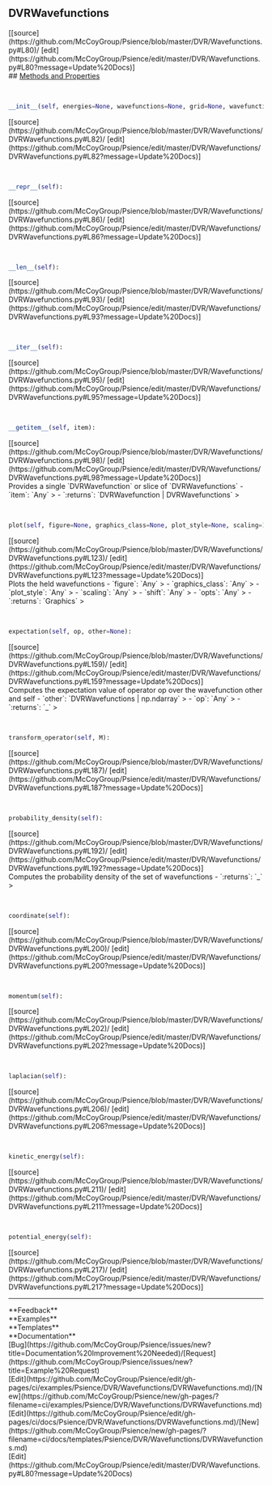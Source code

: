 ## <a id="Psience.DVR.Wavefunctions.DVRWavefunctions">DVRWavefunctions</a> 

<div class="docs-source-link" markdown="1">
[[source](https://github.com/McCoyGroup/Psience/blob/master/DVR/Wavefunctions.py#L80)/
[edit](https://github.com/McCoyGroup/Psience/edit/master/DVR/Wavefunctions.py#L80?message=Update%20Docs)]
</div>









<div class="collapsible-section">
 <div class="collapsible-section collapsible-section-header" markdown="1">
## <a class="collapse-link" data-toggle="collapse" href="#methods" markdown="1"> Methods and Properties</a> <a class="float-right" data-toggle="collapse" href="#methods"><i class="fa fa-chevron-down"></i></a>
 </div>
 <div class="collapsible-section collapsible-section-body collapse show" id="methods" markdown="1">
 
<a id="Psience.DVR.Wavefunctions.DVRWavefunctions.__init__" class="docs-object-method">&nbsp;</a> 
```python
__init__(self, energies=None, wavefunctions=None, grid=None, wavefunction_class=<class 'Psience.DVR.Wavefunctions.DVRWavefunction'>, results: Psience.DVR.BaseDVR.DVRResults = None, **opts): 
```
<div class="docs-source-link" markdown="1">
[[source](https://github.com/McCoyGroup/Psience/blob/master/DVR/Wavefunctions/DVRWavefunctions.py#L82)/
[edit](https://github.com/McCoyGroup/Psience/edit/master/DVR/Wavefunctions/DVRWavefunctions.py#L82?message=Update%20Docs)]
</div>


<a id="Psience.DVR.Wavefunctions.DVRWavefunctions.__repr__" class="docs-object-method">&nbsp;</a> 
```python
__repr__(self): 
```
<div class="docs-source-link" markdown="1">
[[source](https://github.com/McCoyGroup/Psience/blob/master/DVR/Wavefunctions/DVRWavefunctions.py#L86)/
[edit](https://github.com/McCoyGroup/Psience/edit/master/DVR/Wavefunctions/DVRWavefunctions.py#L86?message=Update%20Docs)]
</div>


<a id="Psience.DVR.Wavefunctions.DVRWavefunctions.__len__" class="docs-object-method">&nbsp;</a> 
```python
__len__(self): 
```
<div class="docs-source-link" markdown="1">
[[source](https://github.com/McCoyGroup/Psience/blob/master/DVR/Wavefunctions/DVRWavefunctions.py#L93)/
[edit](https://github.com/McCoyGroup/Psience/edit/master/DVR/Wavefunctions/DVRWavefunctions.py#L93?message=Update%20Docs)]
</div>


<a id="Psience.DVR.Wavefunctions.DVRWavefunctions.__iter__" class="docs-object-method">&nbsp;</a> 
```python
__iter__(self): 
```
<div class="docs-source-link" markdown="1">
[[source](https://github.com/McCoyGroup/Psience/blob/master/DVR/Wavefunctions/DVRWavefunctions.py#L95)/
[edit](https://github.com/McCoyGroup/Psience/edit/master/DVR/Wavefunctions/DVRWavefunctions.py#L95?message=Update%20Docs)]
</div>


<a id="Psience.DVR.Wavefunctions.DVRWavefunctions.__getitem__" class="docs-object-method">&nbsp;</a> 
```python
__getitem__(self, item): 
```
<div class="docs-source-link" markdown="1">
[[source](https://github.com/McCoyGroup/Psience/blob/master/DVR/Wavefunctions/DVRWavefunctions.py#L98)/
[edit](https://github.com/McCoyGroup/Psience/edit/master/DVR/Wavefunctions/DVRWavefunctions.py#L98?message=Update%20Docs)]
</div>
Provides a single `DVRWavefunction` or slice of `DVRWavefunctions`
  - `item`: `Any`
    > 
  - `:returns`: `DVRWavefunction | DVRWavefunctions`
    >


<a id="Psience.DVR.Wavefunctions.DVRWavefunctions.plot" class="docs-object-method">&nbsp;</a> 
```python
plot(self, figure=None, graphics_class=None, plot_style=None, scaling=1, shift=0, **opts): 
```
<div class="docs-source-link" markdown="1">
[[source](https://github.com/McCoyGroup/Psience/blob/master/DVR/Wavefunctions/DVRWavefunctions.py#L123)/
[edit](https://github.com/McCoyGroup/Psience/edit/master/DVR/Wavefunctions/DVRWavefunctions.py#L123?message=Update%20Docs)]
</div>
Plots the held wavefunctions
  - `figure`: `Any`
    > 
  - `graphics_class`: `Any`
    > 
  - `plot_style`: `Any`
    > 
  - `scaling`: `Any`
    > 
  - `shift`: `Any`
    > 
  - `opts`: `Any`
    > 
  - `:returns`: `Graphics`
    >


<a id="Psience.DVR.Wavefunctions.DVRWavefunctions.expectation" class="docs-object-method">&nbsp;</a> 
```python
expectation(self, op, other=None): 
```
<div class="docs-source-link" markdown="1">
[[source](https://github.com/McCoyGroup/Psience/blob/master/DVR/Wavefunctions/DVRWavefunctions.py#L159)/
[edit](https://github.com/McCoyGroup/Psience/edit/master/DVR/Wavefunctions/DVRWavefunctions.py#L159?message=Update%20Docs)]
</div>
Computes the expectation value of operator op over the wavefunction other and self
  - `other`: `DVRWavefunctions | np.ndarray`
    > 
  - `op`: `Any`
    > 
  - `:returns`: `_`
    >


<a id="Psience.DVR.Wavefunctions.DVRWavefunctions.transform_operator" class="docs-object-method">&nbsp;</a> 
```python
transform_operator(self, M): 
```
<div class="docs-source-link" markdown="1">
[[source](https://github.com/McCoyGroup/Psience/blob/master/DVR/Wavefunctions/DVRWavefunctions.py#L187)/
[edit](https://github.com/McCoyGroup/Psience/edit/master/DVR/Wavefunctions/DVRWavefunctions.py#L187?message=Update%20Docs)]
</div>


<a id="Psience.DVR.Wavefunctions.DVRWavefunctions.probability_density" class="docs-object-method">&nbsp;</a> 
```python
probability_density(self): 
```
<div class="docs-source-link" markdown="1">
[[source](https://github.com/McCoyGroup/Psience/blob/master/DVR/Wavefunctions/DVRWavefunctions.py#L192)/
[edit](https://github.com/McCoyGroup/Psience/edit/master/DVR/Wavefunctions/DVRWavefunctions.py#L192?message=Update%20Docs)]
</div>
Computes the probability density of the set of wavefunctions
  - `:returns`: `_`
    >


<a id="Psience.DVR.Wavefunctions.DVRWavefunctions.coordinate" class="docs-object-method">&nbsp;</a> 
```python
coordinate(self): 
```
<div class="docs-source-link" markdown="1">
[[source](https://github.com/McCoyGroup/Psience/blob/master/DVR/Wavefunctions/DVRWavefunctions.py#L200)/
[edit](https://github.com/McCoyGroup/Psience/edit/master/DVR/Wavefunctions/DVRWavefunctions.py#L200?message=Update%20Docs)]
</div>


<a id="Psience.DVR.Wavefunctions.DVRWavefunctions.momentum" class="docs-object-method">&nbsp;</a> 
```python
momentum(self): 
```
<div class="docs-source-link" markdown="1">
[[source](https://github.com/McCoyGroup/Psience/blob/master/DVR/Wavefunctions/DVRWavefunctions.py#L202)/
[edit](https://github.com/McCoyGroup/Psience/edit/master/DVR/Wavefunctions/DVRWavefunctions.py#L202?message=Update%20Docs)]
</div>


<a id="Psience.DVR.Wavefunctions.DVRWavefunctions.laplacian" class="docs-object-method">&nbsp;</a> 
```python
laplacian(self): 
```
<div class="docs-source-link" markdown="1">
[[source](https://github.com/McCoyGroup/Psience/blob/master/DVR/Wavefunctions/DVRWavefunctions.py#L206)/
[edit](https://github.com/McCoyGroup/Psience/edit/master/DVR/Wavefunctions/DVRWavefunctions.py#L206?message=Update%20Docs)]
</div>


<a id="Psience.DVR.Wavefunctions.DVRWavefunctions.kinetic_energy" class="docs-object-method">&nbsp;</a> 
```python
kinetic_energy(self): 
```
<div class="docs-source-link" markdown="1">
[[source](https://github.com/McCoyGroup/Psience/blob/master/DVR/Wavefunctions/DVRWavefunctions.py#L211)/
[edit](https://github.com/McCoyGroup/Psience/edit/master/DVR/Wavefunctions/DVRWavefunctions.py#L211?message=Update%20Docs)]
</div>


<a id="Psience.DVR.Wavefunctions.DVRWavefunctions.potential_energy" class="docs-object-method">&nbsp;</a> 
```python
potential_energy(self): 
```
<div class="docs-source-link" markdown="1">
[[source](https://github.com/McCoyGroup/Psience/blob/master/DVR/Wavefunctions/DVRWavefunctions.py#L217)/
[edit](https://github.com/McCoyGroup/Psience/edit/master/DVR/Wavefunctions/DVRWavefunctions.py#L217?message=Update%20Docs)]
</div>
 </div>
</div>












---


<div markdown="1" class="text-secondary">
<div class="container">
  <div class="row">
   <div class="col" markdown="1">
**Feedback**   
</div>
   <div class="col" markdown="1">
**Examples**   
</div>
   <div class="col" markdown="1">
**Templates**   
</div>
   <div class="col" markdown="1">
**Documentation**   
</div>
   <div class="col" markdown="1">
   
</div>
   <div class="col" markdown="1">
   
</div>
   <div class="col" markdown="1">
   
</div>
</div>
  <div class="row">
   <div class="col" markdown="1">
[Bug](https://github.com/McCoyGroup/Psience/issues/new?title=Documentation%20Improvement%20Needed)/[Request](https://github.com/McCoyGroup/Psience/issues/new?title=Example%20Request)   
</div>
   <div class="col" markdown="1">
[Edit](https://github.com/McCoyGroup/Psience/edit/gh-pages/ci/examples/Psience/DVR/Wavefunctions/DVRWavefunctions.md)/[New](https://github.com/McCoyGroup/Psience/new/gh-pages/?filename=ci/examples/Psience/DVR/Wavefunctions/DVRWavefunctions.md)   
</div>
   <div class="col" markdown="1">
[Edit](https://github.com/McCoyGroup/Psience/edit/gh-pages/ci/docs/Psience/DVR/Wavefunctions/DVRWavefunctions.md)/[New](https://github.com/McCoyGroup/Psience/new/gh-pages/?filename=ci/docs/templates/Psience/DVR/Wavefunctions/DVRWavefunctions.md)   
</div>
   <div class="col" markdown="1">
[Edit](https://github.com/McCoyGroup/Psience/edit/master/DVR/Wavefunctions.py#L80?message=Update%20Docs)   
</div>
   <div class="col" markdown="1">
   
</div>
   <div class="col" markdown="1">
   
</div>
   <div class="col" markdown="1">
   
</div>
</div>
</div>
</div>